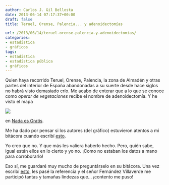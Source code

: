```yaml
---
author: Carlos J. Gil Bellosta
date: 2013-06-14 07:17:37+00:00
draft: false
title: Teruel, Orense, Palencia... y adenoidectomías

url: /2013/06/14/teruel-orense-palencia-y-adenoidectomias/
categories:
- estadística
- gráficos
tags:
- estadística
- estadística pública
- gráficos
---
```


Quien haya recorrido Teruel, Orense, Palencia, la zona de Almadén y otras partes del interior de España abandonadas a su suerte desde hace siglos no habrá visto demasiado crío. Me acabo de enterar que a lo que se conoce como _operar de vegetaciones_ recibe el nombre de adenoidectomía. Y he visto el mapa

[![](/wp-uploads/2013/06/tonomia.jpg)
](/wp-uploads/2013/06/tonomia.jpg)

en [Nada es Gratis](http://www.fedeablogs.net/economia/?p=31085).

Me ha dado por pensar si los autores (del gráfico) estuvieron atentos a mi bitácora cuando escribí [esto](http://www.datanalytics.com/blog/2011/12/15/graficos-de-embudo-para-controlar-la-varianza-en-muestras-pequenas/).

Yo creo que no. Y que más les valiera haberlo hecho. Pero, quién sabe, igual están ellos en lo cierto y yo no. ¡Como no estaban los datos a mano para corroborarlo!

Eso sí, me guardaré muy mucho de preguntárselo en su bitácora. Una vez escribí [esto](http://www.datanalytics.com/blog/2011/01/31/un-grafico-enganabobos/), les pasé la referencia y el señor Fernández Villaverde me participó tantas y tamañas lindezas que... ¡contento me puso!
